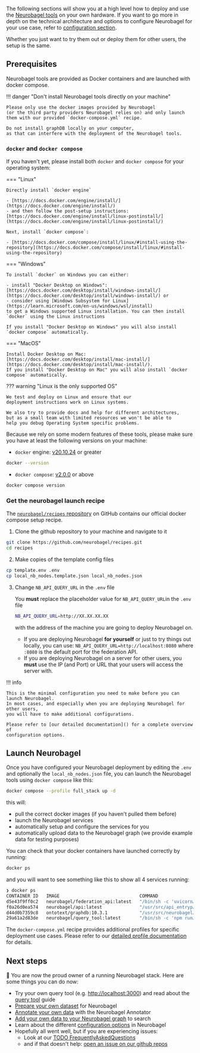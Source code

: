 The following sections will show you 
at a high level how to deploy and use the 
[Neurobagel tools](config.md#available-services) on your own hardware.
If you want to go more in depth on the technical
architecture and options to configure Neurobagel
for your use case, refer to [configuration section](config.md#deployment).

Whether you just want to try them out 
or deploy them for other users, 
the setup is the same.

## Prerequisites

Neurobagel tools are provided as Docker containers 
and are launched with docker compose. 

!!! danger "Don't install Neurobagel tools directly on your machine"
    
    Please only use the docker images provided by Neurobagel 
    (or the third party providers Neurobagel relies on) and only launch
    them with our provided `docker-compose.yml` recipe.

    Do not install graphDB locally on your computer, 
    as that can interfere with the deployment of the Neurobagel tools.

### `docker` and `docker compose` 
If you haven't yet, please install both `docker` and `docker compose`
for your operating system:

=== "Linux"

    Directly install `docker engine` 
    
    - [https://docs.docker.com/engine/install/](https://docs.docker.com/engine/install/)
    - and then follow the post-setup instructions: [https://docs.docker.com/engine/install/linux-postinstall/](https://docs.docker.com/engine/install/linux-postinstall/)

    Next, install `docker compose`: 

    - [https://docs.docker.com/compose/install/linux/#install-using-the-repository](https://docs.docker.com/compose/install/linux/#install-using-the-repository)

=== "Windows"

    To install `docker` on Windows you can either:

    - install "Docker Desktop on Windows": [https://docs.docker.com/desktop/install/windows-install/](https://docs.docker.com/desktop/install/windows-install/) or
    - consider using [Windows Subsystem for Linux](https://learn.microsoft.com/en-us/windows/wsl/install)
    to get a Windows supported Linux installation. You can then install `docker` using the Linux instructions

    If you install "Docker Desktop on Windows" you will also install `docker compose` automatically.

=== "MacOS"

    Install Docker Desktop on Mac: [https://docs.docker.com/desktop/install/mac-install/](https://docs.docker.com/desktop/install/mac-install/).
    If you install "Docker Desktop on Mac" you will also install `docker compose` automatically.

??? warning "Linux is the only supported OS"

    We test and deploy on Linux and ensure that our
    deployment instructions work on Linux systems.

    We also try to provide docs and help for different architectures,
    but as a small team with limited resources we won't be able to 
    help you debug Operating System specific problems. 

Because we rely on some modern features of these
tools, please make sure you have at least the following
versions on your machine:

- `docker` engine: [v20.10.24](https://docs.docker.com/engine/release-notes/20.10/) or greater
```bash
docker --version
```
- `docker compose`: [v2.0.0](https://github.com/docker/compose/releases/tag/v2.0.0) or above
```bash
docker compose version
```
### Get the neurobagel launch recipe

The [`neurobagel/recipes` repository](https://github.com/neurobagel/recipes) 
on GitHub contains our official
docker compose setup recipe. 

1. Clone the github repository to your machine and navigate to it
```bash
git clone https://github.com/neurobagel/recipes.git
cd recipes
```
2. Make copies of the template config files
```bash
cp template.env .env
cp local_nb_nodes.template.json local_nb_nodes.json
```
3. Change `NB_API_QUERY_URL` in the `.env` file 

    You **must** replace the placeholder value for `NB_API_QUERY_URL`in the `.env` file
    
    ```bash
    NB_API_QUERY_URL=http://XX.XX.XX.XX
    ```
    with the address of the machine you are going to deploy Neurobagel on.

    - If you are deploying Neurobagel **for yourself** or just to try things out locally, 
   you can use: `NB_API_QUERY_URL=http://localhost:8080` 
    where `:8080` is the default port for the federation API.
    - If you are deploying Neurobagel on a server for other users, 
   you **must** use the IP (and Port) or URL that your users will access the server with. 
   
!!! info

    This is the minimal configuration you need to make before you can launch Neurobagel.
    In most cases, and especially when you are deploying Neurobagel for other users,
    you will have to make additional configurations. 

    Please refer to [our detailed documentation]() for a complete overview of 
    configuration options.

## Launch Neurobagel

Once you have configured your Neurobagel deployment by editing the `.env`
and optionally the `local_nb_nodes.json` file, you can launch the Neurobagel
tools using `docker compose` like this: 

```bash
docker compose --profile full_stack up -d
```

this will:

- pull the correct docker images (if you haven't pulled them before)
- launch the Neurobagel services
- automatically setup and configure the services for you
- automatically upload data to the Neurobagel graph (we provide example data for testing purposes)

You can check that your docker containers have launched correctly by running:

```bash
docker ps
```
and you will want to see something like this to show all 4 services running:
```bash
❯ docker ps
CONTAINER ID   IMAGE                              COMMAND                  CREATED         STATUS         PORTS                                                 NAMES
d5e43f9ff0c2   neurobagel/federation_api:latest   "/bin/sh -c 'uvicorn…"   8 seconds ago   Up 8 seconds   0.0.0.0:8080->8000/tcp, :::8080->8000/tcp             recipes-federation-1
f0a26d0ea574   neurobagel/api:latest              "/usr/src/api_entryp…"   8 seconds ago   Up 8 seconds   0.0.0.0:8000->8000/tcp, :::8000->8000/tcp             recipes-api-1
d44d0b7359c8   ontotext/graphdb:10.3.1            "/usr/src/neurobagel…"   8 seconds ago   Up 8 seconds   0.0.0.0:7200->7200/tcp, :::7200->7200/tcp, 7300/tcp   recipes-graph-1
29a61a2d83de   neurobagel/query_tool:latest       "/bin/sh -c 'npm run…"   8 seconds ago   Up 8 seconds   0.0.0.0:3000->5173/tcp, :::3000->5173/tcp             recipes-query_federation-1
```

The `docker-compose.yml` recipe provides additional profiles
for specific deployment use cases. Please refer to
our [detailed profile documentation]() for details.

## Next steps

:tada: You are now the proud owner of a running Neurobagel stack. Here are some things you can do now:

- Try your own query tool (e.g. [http://localhost:3000](http://localhost:3000)) and read about the [query tool](./query_tool.md) guide
- [Prepare your own dataset](./data_prep.md) for Neurobagel
- [Annotate your own data](./annotation_tool.md) with the Neurobagel Annotator
- [Add your own data to your Neurobagel graph](maintaining.md#updating-the-data-in-your-graph) to search
- Learn about the different [configuration options](config.md) in Neurobagel
- Hopefully all went well, but if you are experiencing issues: 
  - Look at our [TODO FrequentlyAskedQuestions]()
  - and if that doesn't help: [open an issue on our github repos](https://github.com/neurobagel)